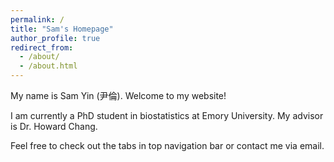 ```yaml
---
permalink: /
title: "Sam's Homepage"
author_profile: true
redirect_from: 
  - /about/
  - /about.html
---
```


My name is Sam Yin (尹倫). Welcome to my website!

I am currently a PhD student in biostatistics at Emory University. My advisor is Dr. Howard Chang.

Feel free to check out the tabs in top navigation bar or contact me via email.